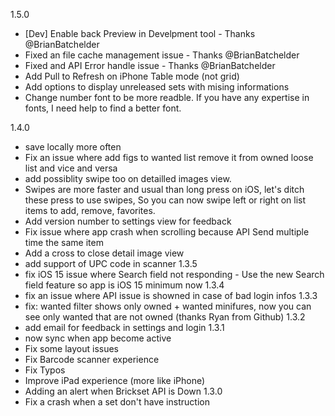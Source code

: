 1.5.0
- [Dev] Enable back Preview in Develpment tool - Thanks @BrianBatchelder
- Fixed an file cache management issue - Thanks @BrianBatchelder
- Fixed and API Error handle issue - Thanks @BrianBatchelder
- Add Pull to Refresh on iPhone Table mode (not grid)
- Add options to display unreleased sets with mising informations
- Change number font to be more readble. If you have any expertise in fonts, I need help to find a better font.

1.4.0
- save locally more often
- Fix an issue where add figs to wanted list remove it from owned loose list and vice and versa
- add possiblity swipe too on detailled images view.
- Swipes are more faster and usual than long press on iOS, let's ditch these press to use swipes,
    So you can now swipe left or right on list items to add, remove, favorites. 
- Add version number to settings view for feedback
- Fix issue where app crash when scrolling because API Send multiple time the same item
- Add a cross to close detail image view
- add support of UPC code in scanner
1.3.5
- fix iOS 15 issue where Search field not responding - Use the new Search field feature so app is iOS 15 minimum now
1.3.4
- fix an issue where API issue is showned in case of bad login infos
1.3.3
- fix: wanted filter shows only owned + wanted minifures, now you can see only wanted that are not owned (thanks Ryan from Github)
1.3.2
- add email for feedback in settings and login
1.3.1
- now sync when app become active
- Fix some layout issues
- Fix Barcode scanner experience
- Fix Typos
- Improve iPad experience (more like iPhone)
- Adding an alert when Brickset API is Down
1.3.0
- Fix a crash when a set don't have instruction
